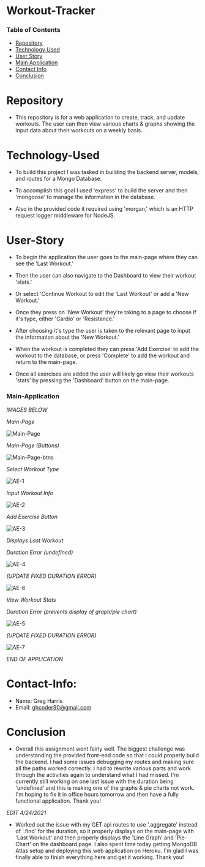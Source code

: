 # Workout-Tracker

### Table of Contents 

* [Repository](#Repository) 
* [Technology Used](#Technology-Used) 
* [User Story](#User-Story)
* [Main Application](#Main-Application)
* [Contact Info](#Contact-Info)
* [Conclusion](#Conclusion)

# Repository

- This repository is for a web application to create, track, and update workouts. The user can then view various charts & graphs showing the input data about their workouts on a weekly basis.

# Technology-Used

- To build this project I was tasked in building the backend server, models, and routes for a Mongo Database. 

- To accomplish this goal I used 'express' to build the server and then 'mongoose' to manage the information in the database. 

- Also in the provided code it required using 'morgan,' which is an HTTP request logger middleware for NodeJS.

# User-Story

- To begin the application the user goes to the main-page where they can see the 'Last Workout.'

- Then the user can also navigate to the Dashboard to view their workout 'stats.' 

- Or select 'Continue Workout to edit the 'Last Workout' or add a 'New Workout.'

- Once they press on 'New Workout' they're taking to a page to choose if it's type, either 'Cardio' or 'Resistance.'

- After choosing it's type the user is taken to the relevant page to input the information about the 'New Workout.' 

- When the workout is completed they can press 'Add Exercise' to add the workout to the database, or press 'Complete' to add the workout and return to the main-page.

- Once all exercises are added the user will likely go view their workouts 'stats' by pressing the 'Dashboard' button on the main-page. 

### Main-Application

*IMAGES BELOW*

*Main-Page*

![Main-Page](https://user-images.githubusercontent.com/73864182/115949824-6d3ca600-a48c-11eb-87d9-3fc72b16e16e.png)

*Main-Page (Buttons)*

![Main-Page-btns](https://user-images.githubusercontent.com/73864182/115949825-6d3ca600-a48c-11eb-8b20-978cd65ddccf.png)

*Select Workout Type*

![AE-1](https://user-images.githubusercontent.com/73864182/115949826-6dd53c80-a48c-11eb-96ce-59ebfc25e43e.png)

*Input Workout Info*

![AE-2](https://user-images.githubusercontent.com/73864182/115949818-6b72e280-a48c-11eb-9787-023c184e06be.png)

*Add Exercise Button*

![AE-3](https://user-images.githubusercontent.com/73864182/115949819-6ca40f80-a48c-11eb-8e53-d56649bbd638.png)

*Displays Last Workout*

*Duration Error (undefined)*

![AE-4](https://user-images.githubusercontent.com/73864182/115949820-6ca40f80-a48c-11eb-993f-c2c6a06dfe89.png)

*(UPDATE FIXED DURATION ERROR)*

![AE-6](https://user-images.githubusercontent.com/73864182/115983527-7a25cc00-a556-11eb-814f-8a035f2fe25f.png)

*View Workout Stats*

*Duration Error (prevents display of graph/pie chart)*

![AE-5](https://user-images.githubusercontent.com/73864182/115949822-6ca40f80-a48c-11eb-9483-84e5a608ed60.png)

*(UPDATE FIXED DURATION ERROR)*

![AE-7](https://user-images.githubusercontent.com/73864182/115983528-7d20bc80-a556-11eb-9455-d2774632b211.png)

*END OF APPLICATION*

# Contact-Info:

- Name: Greg Harris
- Email: ghcoder90@gmail.com

# Conclusion

- Overall this assignment went fairly well. The biggest challenge was understanding the provided front-end code so that I could properly build the backend. I had some issues debugging my routes and making sure all the paths worked correctly. I had to rewrite various parts and work through the activities again to understand what I had missed. I'm currently still working on one last issue with the duration being 'undefined' and this is making one of the graphs & pie charts not work. I'm hoping to fix it in office hours tomorrow and then have a fully functional application. Thank you!

*EDIT 4/24/2021*

- Worked out the issue with my GET api routes to use '.aggregate' instead of '.find' for the duration, so it properly displays on the main-page with 'Last Workout' and then properly displays the 'Line Graph' and 'Pie-Chart' on the dashboard page. I also spent time today getting MongoDB Atlas setup and deploying this web application on Heroku. I'm glad I was finally able to finish everything here and get it working. Thank you!